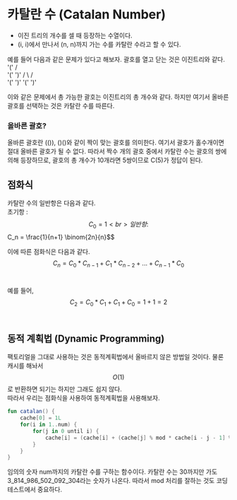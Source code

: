 # 카탈란 수 (Catalan Number)
- 이진 트리의 개수를 셀 때 등장하는 수열이다.
- (i, i)에서 만나서 (n, n)까지 가는 수를 카탈란 수라고 할 수 있다.

예를 들어 다음과 같은 문제가 있다고 해보자. 괄호를 열고 닫는 것은 이진트리와 같다.
      '('
    /     \
  '('     ')'
  / \     / \
'(' ')' '(' ')' 

이와 같은 문제에서 총 가능한 괄호는 이진트리의 총 개수와 같다. 하지만 여기서 올바른 괄호를 선택하는 것은 카탈란 수를 따른다.

### 올바른 괄호?
올바른 괄호란 (()), ()()와 같이 짝이 맞는 괄호를 의미한다. 여기서 괄호가 홀수개이면 절대 올바른 괄호가 될 수 없다.
따라서 짝수 개의 괄호 중에서 카탈란 수는 괄호의 쌍에 의해 등장하므로, 괄호의 총 개수가 10개라면 5쌍이므로 C(5)가 정답이 된다.

## 점화식
카탈란 수의 일반항은 다음과 같다.<br>
초기항 : $$C_0 = 1<br>
일반항 : $$C_n = \frac{1}{n+1} \binom{2n}{n}$$<br>

이에 따른 점화식은 다음과 같다.<br>
$$C_n = C_0 * C_{n-1} + C_1 * C_{n-2} + ... + C_{n-1} * C_0$$<br>

예를 들어, $$C_2 = C_0 * C_1 + C_1 + C_0 = 1 + 1 = 2$$<br>

## 동적 계획법 (Dynamic Programming)
팩토리얼을 그대로 사용하는 것은 동적계획법에서 올바르지 않은 방법일 것이다. 물론 캐시를 해놔서 $$O(1)$$로 반환하면 되기는 하지만 그래도 쉽지 않다.<br>
따라서 우리는 점화식을 사용하여 동적계획법을 사용해보자.

```kotlin
fun catalan() {
    cache[0] = 1L
    for(i in 1..num) {
        for(j in 0 until i) {
            cache[i] = (cache[i] + (cache[j] % mod * cache[i - j - 1] % mod) % mod) % mod
        }
    }
}

```
임의의 숫자 num까지의 카탈란 수를 구하는 함수이다. 카탈란 수는 30까지만 가도 3_814_986_502_092_304라는 숫자가 나온다. 따라서 mod 처리를 잘하는 것도 코딩테스트에서 중요하다.

